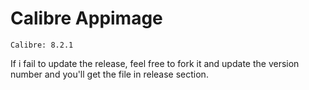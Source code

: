 # Calibre Appimage
    Calibre: 8.2.1

If i fail to update the release, feel free to fork it and update the version number and you'll get the file in release section.
